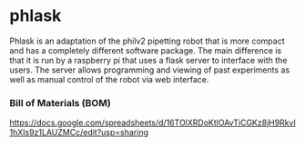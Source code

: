 # phlask
Phlask is an adaptation of the philv2 pipetting robot that is more compact and has a completely different software package. The main difference is that it is run by a raspberry pi that uses a flask server to interface with the users. The server allows programming and viewing of past experiments as well as manual control of the robot via web interface. 

### Bill of Materials (BOM)
https://docs.google.com/spreadsheets/d/16TOlXRDoKtlOAvTiCGKz8jH9Rkvl1hXIs9z1LAUZMCc/edit?usp=sharing
